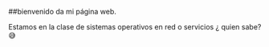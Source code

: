 ##bienvenido da mi página web.

Estamos en la clase de sistemas operativos en red o servicios ¿ quien sabe? :sweat_smile:

